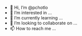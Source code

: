 - 👋 Hi, I’m @pchotlo
- 👀 I’m interested in ...
- 🌱 I’m currently learning ...
- 💞️ I’m looking to collaborate on ...
- 📫 How to reach me ...

<!---
pchotlo/pchotlo is a ✨ special ✨ repository because its `README.md` (this file) appears on your GitHub profile.
You can click the Preview link to take a look at your changes.
--->
